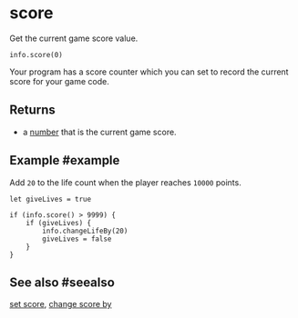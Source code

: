 # score

Get the current game score value.

```sig
info.score(0)
```

Your program has a score counter which you can set to record the current score for your game code.

## Returns

* a [number](/types/number) that is the current game score.

## Example #example

Add `20` to the life count when the player reaches `10000` points.

```blocks
let giveLives = true

if (info.score() > 9999) {
    if (giveLives) {
        info.changeLifeBy(20)
        giveLives = false
    }
}
```

## See also #seealso

[set score](/reference/info/set-score),
[change score by](/reference/info/change-score-by)